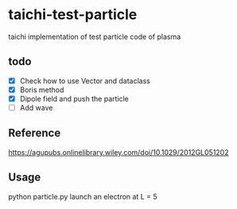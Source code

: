 # taichi-test-particle
taichi implementation of test particle code of plasma

## todo
- [x] Check how to use Vector and dataclass
- [x] Boris method
- [x] Dipole field and push the particle
- [ ] Add wave
## Reference

https://agupubs.onlinelibrary.wiley.com/doi/10.1029/2012GL051202

## Usage
python particle.py
launch an electron at L = 5